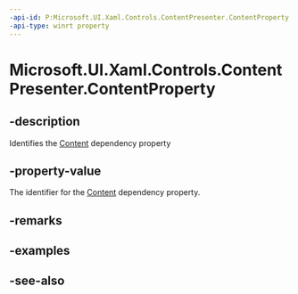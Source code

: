 ```yaml
---
-api-id: P:Microsoft.UI.Xaml.Controls.ContentPresenter.ContentProperty
-api-type: winrt property
---
```


<!-- Property syntax
public Windows.UI.Xaml.DependencyProperty ContentProperty { get; }
-->

# Microsoft.UI.Xaml.Controls.ContentPresenter.ContentProperty

## -description
Identifies the [Content](contentpresenter_content.md) dependency property

## -property-value
The identifier for the [Content](contentpresenter_content.md) dependency property.

## -remarks

## -examples

## -see-also
